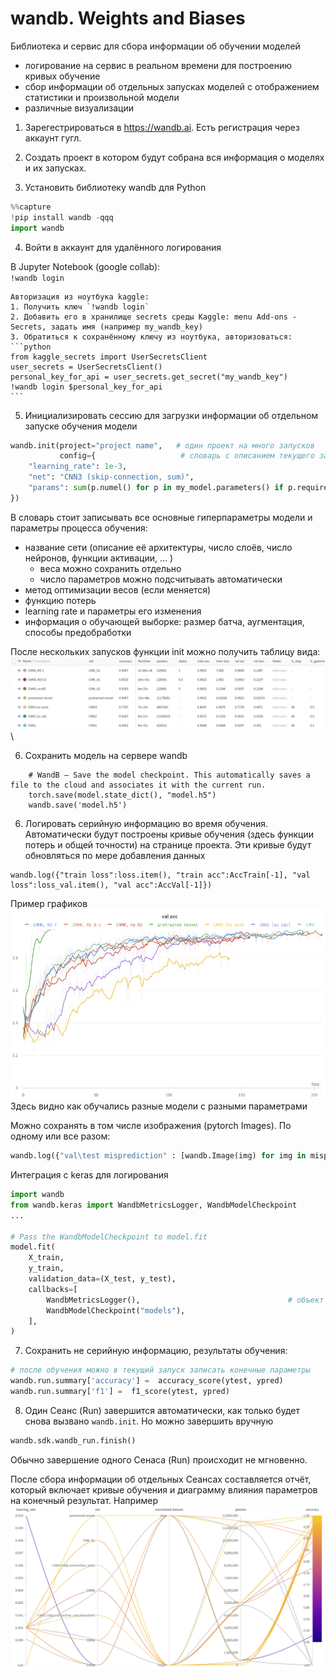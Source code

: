 # wandb. Weights and Biases

Библиотека и сервис для сбора информации об обучении моделей

- логирование на сервис в реальном времени для построению кривых обучение
- сбор информации об отдельных запусках моделей с отображением статистики и произвольной модели
- различные визуализации


1. Зарегестрироваться в https://wandb.ai. Есть регистрация через аккаунт гугл.

2. Создать проект в котором будут собрана вся информация о моделях и их запусках.

3. Установить библиотеку wandb для Python

```python
%%capture
!pip install wandb -qqq
import wandb
```

4. Войти в аккаунт для удалённого логирования

В Jupyter Notebook (google collab):\
`!wandb login`

    Авторизация из ноутбука kaggle:
    1. Получить ключ `!wandb login`
    2. Добавить его в хранилище secrets среды Kaggle: menu Add-ons - Secrets, задать имя (например my_wandb_key)
    3. Обратиться к сохранённому ключу из ноутбука, авторизоваться:
    ```python
    from kaggle_secrets import UserSecretsClient
    user_secrets = UserSecretsClient() 
    personal_key_for_api = user_secrets.get_secret("my_wandb_key")
    !wandb login $personal_key_for_api
    ```

5. Инициализировать сессию для загрузки информации об отдельном запуске обучения модели
```python
wandb.init(project="project name",   # один проект на много запусков
           config={                   # словарь с описанием текущего запуска. ключи -- произвольные
    "learning_rate": 1e-3,
    "net": "CNN3 (skip-connection, sum)",
    "params": sum(p.numel() for p in my_model.parameters() if p.requires_grad)      # подсчёт числа параметров модели
})
```
В словарь стоит записывать все основные гиперпараметры модели и параметры процесса обучения:
- название сети (описание её архитектуры, число слоёв, число нейронов, функции активации, ... )
  - веса можно сохранить отдельно
  - число параметров можно подсчитывать автоматически
- метод оптимизации весов (если меняется)
- функцию потерь
- learning rate и параметры его изменения
- информация о обучающей выборке: размер батча, аугментация, способы предобработки


После нескольких запусков функции init можно получить таблицу вида:\
![](img/wandb-table.png)\


6. Сохранить модель на сервере wandb
```
    # WandB – Save the model checkpoint. This automatically saves a file to the cloud and associates it with the current run.
    torch.save(model.state_dict(), "model.h5")
    wandb.save('model.h5')
```


6. Логировать серийную информацию во время обучения. Автоматически будут построены кривые обучения (здесь функции потерь и общей точности) на странице проекта. Эти кривые будут обновляться по мере добавления данных
```
wandb.log({"train loss":loss.item(), "train acc":AccTrain[-1], "val loss":loss_val.item(), "val acc":AccVal[-1]})
```
Пример графиков\
![](img/wandb-learning-curve.png)
Здесь видно как обучались разные модели с разными параметрами

Можно сохранять в том числе изображения (pytorch Images). По одному или все разом:
```python
wandb.log({"val\test misprediction" : [wandb.Image(img) for img in mispredicted]})
```

Интеграция с keras для логирования
```python
import wandb
from wandb.keras import WandbMetricsLogger, WandbModelCheckpoint
...

# Pass the WandbModelCheckpoint to model.fit
model.fit(
    X_train,
    y_train,
    validation_data=(X_test, y_test),
    callbacks=[
        WandbMetricsLogger(),                                 # объект будет логировать лосс и доступные метрики
        WandbModelCheckpoint("models"),
    ],
)
```


7. Сохранить не серийную информацию, результаты обучения:

```python
# после обучения можно в текущий запуск записать конечные параметры
wandb.run.summary['accuracy'] =  accuracy_score(ytest, ypred)
wandb.run.summary['f1'] =  f1_score(ytest, ypred)
```

8. Один Сеанс (Run) завершится автоматически, как только будет снова вызвано `wandb.init`. Но можно завершить вручную
```python
wandb.sdk.wandb_run.finish()
```
Обычно завершение одного Cенаса (Run) происходит не мгновенно.

После сбора информации об отдельных Сеансах составляется отчёт, который включает кривые обучения и диаграмму влияния параметров на конечный результат. Например\
![](img/wandb-report1.png)
